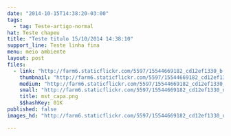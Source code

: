 ```yaml
---
date: "2014-10-15T14:38:20-03:00"
tags:
  - tag: Teste-artigo-normal
hat: Teste chapeu
title: "Teste titulo 15/10/2014 14:38:10"
support_line: Teste linha fina
menu: meio ambiente
layout: post
files:
  - link: "http://farm6.staticflickr.com/5597/15544669182_cd12ef1330_b.jpg"
    thumbnail: "http://farm6.staticflickr.com/5597/15544669182_cd12ef1330_t.jpg"
    medium: "http://farm6.staticflickr.com/5597/15544669182_cd12ef1330_z.jpg"
    small: "http://farm6.staticflickr.com/5597/15544669182_cd12ef1330_n.jpg"
    title: mst_capa.png
    $$hashKey: 01K
published: false
images_hd: "http://farm6.staticflickr.com/5597/15544669182_cd12ef1330_n.jpg"

---
```

